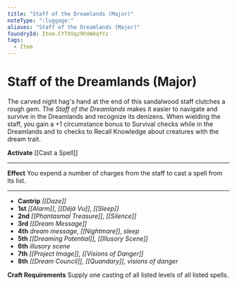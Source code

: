 ```yaml
---
title: "Staff of the Dreamlands (Major)"
noteType: ":luggage:"
aliases: "Staff of the Dreamlands (Major)"
foundryId: Item.CY7XVqz9hVW4qYYz
tags:
  - Item
---
```


# Staff of the Dreamlands (Major)

The carved night hag's hand at the end of this sandalwood staff clutches a rough gem. The _Staff of the Dreamlands_ makes it easier to navigate and survive in the Dreamlands and recognize its denizens. When wielding the staff, you gain a +1 circumstance bonus to Survival checks while in the Dreamlands and to checks to Recall Knowledge about creatures with the dream trait.

**Activate** [[Cast a Spell]]

* * *

**Effect** You expend a number of charges from the staff to cast a spell from its list.

* * *

*   **Cantrip** _[[Daze]]_
*   **1st** _[[Alarm]]_, _[[Déjà Vu]]_, _[[Sleep]]_
*   **2nd** _[[Phantasmal Treasure]]_, _[[Silence]]_
*   **3rd** _[[Dream Message]]_
*   **4th** _dream message_, _[[Nightmare]]_, _sleep_
*   **5th** _[[Dreaming Potential]]_, _[[Illusory Scene]]_
*   **6th** _illusory scene_
*   **7th** _[[Project Image]]_, _[[Visions of Danger]]_
*   **8th** _[[Dream Council]]_, _[[Quandary]]_, _visions of danger_

**Craft Requirements** Supply one casting of all listed levels of all listed spells.
